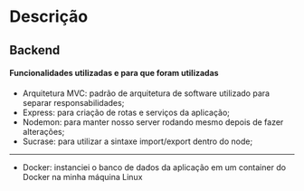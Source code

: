 # Descrição

## Backend

#### Funcionalidades utilizadas e para que foram utilizadas

- Arquitetura MVC: padrão de arquitetura de software utilizado para separar responsabilidades;
- Express: para criação de rotas e serviços da aplicação;
- Nodemon: para manter nosso server rodando mesmo depois de fazer alterações;
- Sucrase: para utilizar a sintaxe import/export dentro do node;

---

- Docker: instanciei o banco de dados da aplicação em um container do Docker na minha máquina Linux
